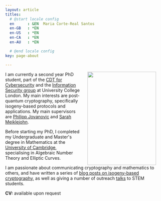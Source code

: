```yaml
---
layout: article
titles:
  # @start locale config
  en      : &EN  Maria Corte-Real Santos
  en-GB   : *EN
  en-US   : *EN
  en-CA   : *EN
  en-AU   : *EN

  # @end locale config
key: page-about

---
```

<img align="right" width="220" height="300" hspace="20" src="../images/profile.jpg">


I am currently a second year PhD student, part of the [CDT for Cybersecurity](https://www.ucl.ac.uk/cybersecurity-cdt/) and the [Information Security group](https://sec.cs.ucl.ac.uk/) at University College London. My main interests are post-quantum cryptography, specifically isogeny-based protocols and applications.
My main supervisors are [Philipp Jovanovic](https://philipp.jovanovic.io/) and [Sarah Meiklejohn](https://smeiklej.com/). 

Before starting my PhD, I completed my Undergraduate and Master's degree in Mathematics at the [University of Cambridge](https://www.maths.cam.ac.uk/), specialising in Algebraic Number Theory and Elliptic Curves.


I am passionate about communicating cryptography and mathematics to others, and have written a series of [blog posts on isogeny-based cryptography](https://mariascrs.github.io/posts.html), as well as giving a number of outreach [talks](https://mariascrs.github.io/posts.html) to STEM students.

**CV:** available upon request
